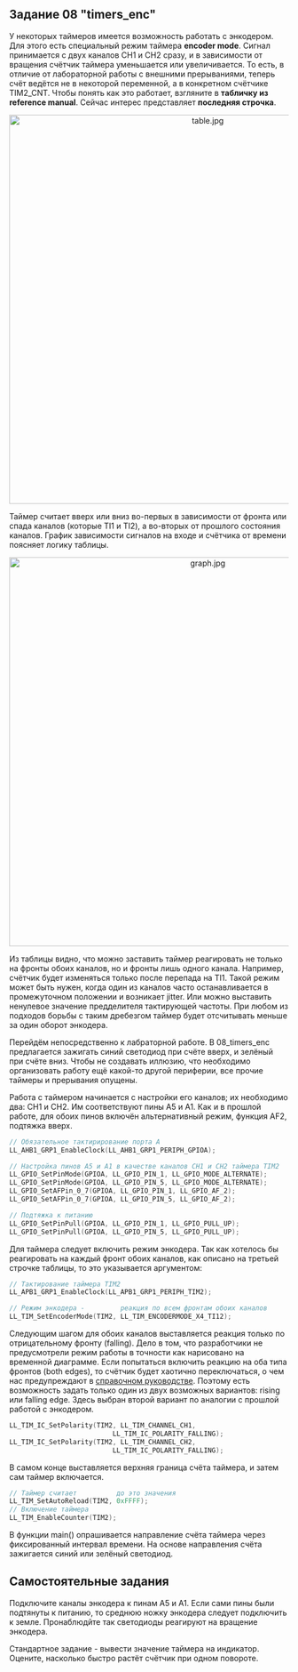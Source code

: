 ## Задание 08 "timers_enc"
У некоторых таймеров имеется возможность работать с энкодером. Для этого есть специальный режим таймера **encoder mode**.
Сигнал принимается с двух каналов CH1 и CH2 сразу, и в зависимости от вращения счётчик таймера уменьшается или увеличивается.
То есть, в отличие от лабораторной работы с внешними прерываниями, теперь счёт ведётся не в некоторой переменной,
а в конкретном счётчике TIM2_CNT. 
Чтобы понять как это работает, взгляните в **табличку из reference manual**. Сейчас интерес представляет **последняя строчка**. 

<p align="center">
  <img width="700" src="https://github.com/Levitsky-Ilya/stm32f0_ARM/blob/master/docs/images/table.jpg" alt="table.jpg"/>

</p>

Таймер считает вверх или вниз во-первых в зависимости от фронта или спада каналов (которые TI1 и TI2), а во-вторых от прошлого состояния каналов. График зависимости сигналов на входе и счётчика от времени поясняет логику таблицы.

<p align="center">
  <img width="700" src="https://github.com/Levitsky-Ilya/stm32f0_ARM/blob/master/docs/images/graph.jpg" alt="graph.jpg"/>

</p>

Из таблицы видно, что можно заставить таймер реагировать не только на фронты обоих каналов, но и фронты лишь одного канала. Например, cчётчик будет изменяться только после перепада на TI1. Такой режим может быть нужен, когда один из каналов часто останавливается в промежуточном положении и возникает jitter. Или можно выставить ненулевое значение предделителя тактирующей частоты. При любом из подходов борьбы с таким дребезгом таймер будет отсчитывать меньше за один оборот энкодера.

Перейдём непосредственно к лабраторной работе. В 08_timers_enc предлагается зажигать синий светодиод при счёте вверх, и зелёный при счёте вниз. Чтобы не создавать иллюзию, что необходимо организовать работу ещё какой-то другой периферии, все прочие таймеры и прерывания опущены. 

Работа с таймером начинается с настройки его каналов; их необходимо два: CH1 и CH2. Им соответствуют пины А5 и А1. Как и в прошлой работе, для обоих пинов включён альтернативный режим, функция AF2, подтяжка вверх.

```C
// Обязательное тактирирование порта А
LL_AHB1_GRP1_EnableClock(LL_AHB1_GRP1_PERIPH_GPIOA);

// Настройка пинов А5 и А1 в качестве каналов CH1 и CH2 таймера TIM2
LL_GPIO_SetPinMode(GPIOA, LL_GPIO_PIN_1, LL_GPIO_MODE_ALTERNATE);
LL_GPIO_SetPinMode(GPIOA, LL_GPIO_PIN_5, LL_GPIO_MODE_ALTERNATE);
LL_GPIO_SetAFPin_0_7(GPIOA, LL_GPIO_PIN_1, LL_GPIO_AF_2);
LL_GPIO_SetAFPin_0_7(GPIOA, LL_GPIO_PIN_5, LL_GPIO_AF_2);

// Подтяжка к питанию
LL_GPIO_SetPinPull(GPIOA, LL_GPIO_PIN_1, LL_GPIO_PULL_UP);
LL_GPIO_SetPinPull(GPIOA, LL_GPIO_PIN_5, LL_GPIO_PULL_UP);
```

Для таймера следует включить режим энкодера. Так как хотелось бы реагировать на каждый фронт обоих каналов, как описано на третьей строчке таблицы, то это указывается аргументом:

```C
// Тактирование таймера TIM2
LL_APB1_GRP1_EnableClock(LL_APB1_GRP1_PERIPH_TIM2);

// Режим энкодера -         реакция по всем фронтам обоих каналов
LL_TIM_SetEncoderMode(TIM2, LL_TIM_ENCODERMODE_X4_TI12);
```

Следующим шагом для обоих каналов выставляется реакция только по отрицательному фронту (falling). Дело в том, что разработчики не предусмотрели режим работы в точности как нарисовано на временной диаграмме. Если попытаться включить реакцию на оба типа фронтов (both edges), то счётчик будет хаотично переключаться, о чем нас предупреждают в [справочном руководстве](https://github.com/edosedgar/stm32f0_ARM/blob/master/docs/stm32f0xx_rm.pdf). Поэтому есть возможность задать только один из двух возможных вариантов: rising или falling edge. Здесь выбран второй вариант по аналогии с прошлой работой с энкодером.

```C
LL_TIM_IC_SetPolarity(TIM2, LL_TIM_CHANNEL_CH1,
                          LL_TIM_IC_POLARITY_FALLING);
LL_TIM_IC_SetPolarity(TIM2, LL_TIM_CHANNEL_CH2,
                          LL_TIM_IC_POLARITY_FALLING);
```

В самом конце выставляется верхняя граница счёта таймера, и затем сам таймер включается. 

```C
// Таймер считает          до это значения
LL_TIM_SetAutoReload(TIM2, 0xFFFF);
// Включение таймера
LL_TIM_EnableCounter(TIM2);
```

В функции main() опрашивается направление счёта таймера через фиксированный интервал времени. На основе направления счёта зажигается синий или зелёный светодиод.

## Самостоятельные задания

Подключите каналы энкодера к пинам А5 и А1. Если сами пины были подтянуты к питанию, то среднюю ножку энкодера следует подключить к земле. Пронаблюдйте так светодиоды реагируют на вращение энкодера.

Стандартное задание - вывести значение таймера на индикатор. Оцените, насколько быстро растёт счётчик при одном повороте. 
